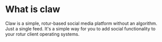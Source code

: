 # What is claw

Claw is a simple, rotur-based social media platform without an algorithm. Just a single feed. It's a simple  way for you to add social functionality to your rotur client operating systems.
